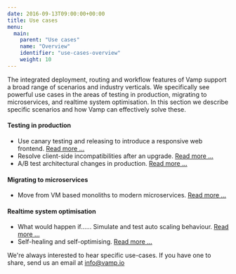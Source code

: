 ```yaml
---
date: 2016-09-13T09:00:00+00:00
title: Use cases
menu:
  main:
    parent: "Use cases"
    name: "Overview"
    identifier: "use-cases-overview"
    weight: 10
---
```


The integrated deployment, routing and workflow features of Vamp support a broad range of scenarios and industry verticals. We specifically see powerful use cases in the areas of testing in production, migrating to microservices, and realtime system optimisation. In this section we describe specific scenarios and how Vamp can effectively solve these.

#### Testing in production 
* Use canary testing and releasing to introduce a responsive web frontend. [Read more ...](/product/use-cases/create-responsive-website/)
* Resolve client-side incompatibilities after an upgrade. [Read more ...](/product/use-cases/resolve-incompatibilities-after-upgrade/)
* A/B test architectural changes in production. [Read more ...](/product/use-cases/modernise-architecture/)

#### Migrating to microservices
* Move from VM based monoliths to modern microservices. [Read more ...](/product/use-cases/refactor-monolithic-to-microsystems/)

#### Realtime system optimisation

* What would happen if...... Simulate and test auto scaling behaviour. [Read more ...](/product/use-cases/simulate-and-test-scaling-behaviour)
* Self-healing and self-optimising. [Read more ...](/product/use-cases/self-healing-and-self-optimising)

We're always interested to hear specific use-cases. If you have one to share, send us an email at [info@vamp.io](mailto:info@vamp.io)
